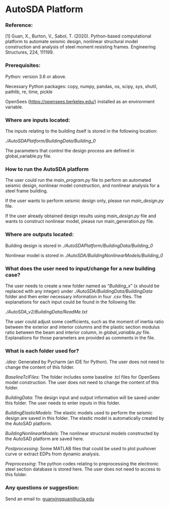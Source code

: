 # AutoSDA Platform

### Reference:

[1] Guan, X., Burton, V., Sabol, T. (2020). Python-based computational platform to automate seismic design, nonlinear structural model construction and analysis of steel moment resisting frames. Engineering Structures, 224, 111199.

### Prerequisites:

Python: version 3.6 or above.

Necessary Python packages: copy, numpy, pandas, os, scipy, sys, shutil, pathlib, re, time, pickle

OpenSees (https://opensees.berkeley.edu/) installed as an environment variable.

### Where are inputs located:

The inputs relating to the building itself is stored in the following location:

*./AutoSDAPlatform/BuildingData/Building_0*

The parameters that control the design process are defined in global_variable.py file.

### How to run the AutoSDA platform

The user could run the *main_program.py* file to perform an automated seismic design, nonlinear model construction, and nonlinear analysis for a steel frame building.

If the user wants to perform seismic design only, please run *main_design.py* file.

If the user already obtained design results using *main_design.py* file and wants to construct nonlinear model, please run main_generation.py file.

### Where are outputs located:

Building design is stored in *./AutoSDAPlatform/BuildingData/Building_0*

Nonlinear model is stored in *./AutoSDA/BuildingNonlinearModels/Building_0*

### What does the user need to input/change for a new building case?

The user needs to create a new folder named as “*Building_x*” (x should be replaced with any integer) under *./AutoSDA/BuildingData/BuildingData* folder and then enter necessary information in four .csv files. The explanations for each input could be found in the following file:

*./AutoSDA_v2/BuildingData/ReadMe.txt*

The user could adjust some coefficients, such as the moment of inertia ratio between the exterior and interior columns and the plastic section modulus ratio between the beam and interior column, in *global_variable.py* file. Explanations for those parameters are provided as comments in the file.

### What is each folder used for?

*.idea*: Generated by Pycharm (an IDE for Python). The user does not need to change the content of this folder.

*BaselineTclFiles*: The folder includes some baseline .tcl files for OpenSees model construction. The user does not need to change the content of this folder.

*BuildingData*: The design input and output information will be saved under this folder. The user needs to enter inputs in this folder.

*BuildingElasticModels*: The elastic models used to perform the seismic design are saved in this folder. The elastic model is automatically created by the AutoSAD platform.

*BuildingNonlinearModels*: The nonlinear structural models constructed by the AutoSAD platform are saved here.

*Postprocessing*: Some MATLAB files that could be used to plot pushover curve or extract EDPs from dynamic analysis.

*Preprocessing*: The python codes relating to preprocessing the electronic steel section database is stored here. The user does not need to access to this folder.

### Any questions or suggestion:

Send an email to: guanxingquan@ucla.edu